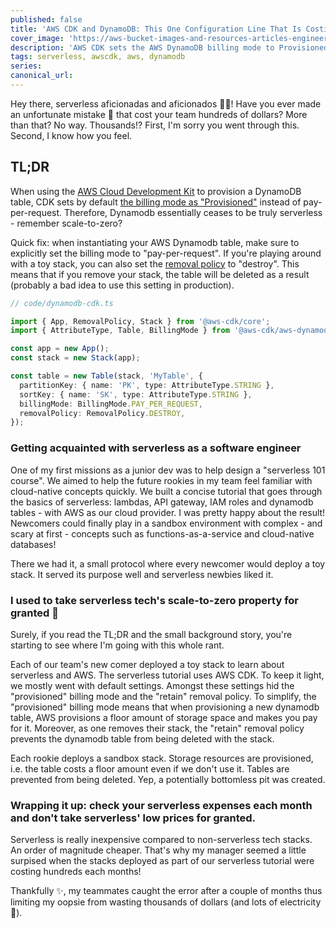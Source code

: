 ```yaml
---
published: false
title: 'AWS CDK and DynamoDB: This One Configuration Line That Is Costing You Hundreds of Dollars'
cover_image: 'https://aws-bucket-images-and-resources-articles-engineering-general.s3.eu-west-3.amazonaws.com/dynamodb_awscdk_article_thumbnail.png'
description: 'AWS CDK sets the AWS DynamoDB billing mode to Provisioned by default. Learn how to fix this configuration.'
tags: serverless, awscdk, aws, dynamodb
series:
canonical_url:
---
```


Hey there, serverless aficionadas and aficionados 😶‍🌫️! Have you ever made an unfortunate mistake 🙊 that cost your team hundreds of dollars? More than that? No way. Thousands!? First, I'm sorry you went through this. Second, I know how you feel.

## TL;DR

When using the [AWS Cloud Development Kit](https://github.com/aws/aws-cdk) to provision a DynamoDB table, CDK sets by default [the billing mode as "Provisioned"](https://docs.aws.amazon.com/cdk/api/v2/docs/aws-cdk-lib.aws_dynamodb.BillingMode.html) instead of pay-per-request. Therefore, Dynamodb essentially ceases to be truly serverless - remember scale-to-zero?

Quick fix: when instantiating your AWS Dynamodb table, make sure to explicitly set the billing mode to "pay-per-request". If you're playing around with a toy stack, you can also set the [removal policy](https://docs.aws.amazon.com/cdk/api/v2/docs/aws-cdk-lib.RemovalPolicy.html) to "destroy". This means that if you remove your stack, the table will be deleted as a result (probably a bad idea to use this setting in production).

```ts
// code/dynamodb-cdk.ts

import { App, RemovalPolicy, Stack } from '@aws-cdk/core';
import { AttributeType, Table, BillingMode } from '@aws-cdk/aws-dynamodb';

const app = new App();
const stack = new Stack(app);

const table = new Table(stack, 'MyTable', {
  partitionKey: { name: 'PK', type: AttributeType.STRING },
  sortKey: { name: 'SK', type: AttributeType.STRING },
  billingMode: BillingMode.PAY_PER_REQUEST,
  removalPolicy: RemovalPolicy.DESTROY,
});
```

### Getting acquainted with serverless as a software engineer

One of my first missions as a junior dev was to help design a "serverless 101 course". We aimed to help the future rookies in my team feel familiar with cloud-native concepts quickly. We built a concise tutorial that goes through the basics of serverless: lambdas, API gateway, IAM roles and dynamodb tables - with AWS as our cloud provider. I was pretty happy about the result! Newcomers could finally play in a sandbox environment with complex - and scary at first - concepts such as functions-as-a-service and cloud-native databases!

There we had it, a small protocol where every newcomer would deploy a toy stack. It served its purpose well and serverless newbies liked it.

### I used to take serverless tech's scale-to-zero property for granted 🥺

Surely, if you read the TL;DR and the small background story, you're starting to see where I'm going with this whole rant.

Each of our team's new comer deployed a toy stack to learn about serverless and AWS. The serverless tutorial uses AWS CDK. To keep it light, we mostly went with default settings. Amongst these settings hid the "provisioned" billing mode and the "retain" removal policy. To simplify, the "provisioned" billing mode means that when provisioning a new dynamodb table, AWS provisions a floor amount of storage space and makes you pay for it. Moreover, as one removes their stack, the "retain" removal policy prevents the dynamodb table from being deleted with the stack.

Each rookie deploys a sandbox stack. Storage resources are provisioned, i.e. the table costs a floor amount even if we don't use it. Tables are prevented from being deleted. Yep, a potentially bottomless pit was created.

### Wrapping it up: check your serverless expenses each month and don't take serverless' low prices for granted.

Serverless is really inexpensive compared to non-serverless tech stacks. An order of magnitude cheaper. That's why my manager seemed a little surpised when the stacks deployed as part of our serverless tutorial were costing hundreds each months!

Thankfully ✨, my teammates caught the error after a couple of months thus limiting my oopsie from wasting thousands of dollars (and lots of electricity 💚).
